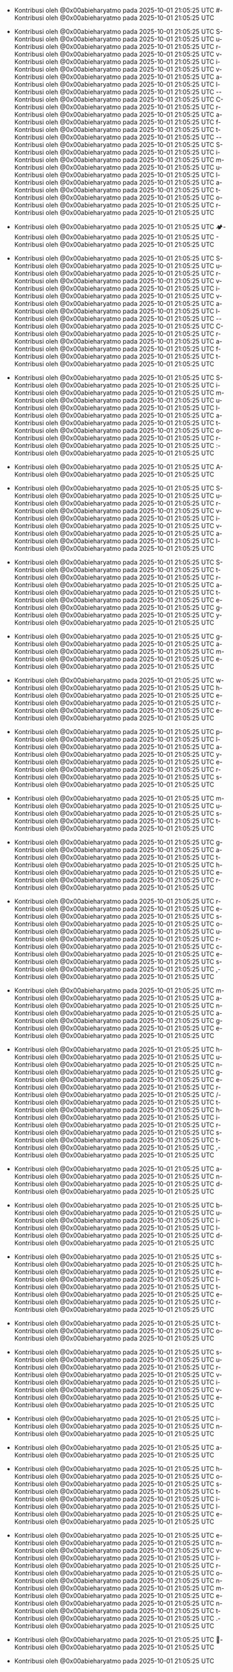 - Kontribusi oleh @0x00abieharyatmo pada 2025-10-01 21:05:25 UTC
#- Kontribusi oleh @0x00abieharyatmo pada 2025-10-01 21:05:25 UTC
 - Kontribusi oleh @0x00abieharyatmo pada 2025-10-01 21:05:25 UTC
S- Kontribusi oleh @0x00abieharyatmo pada 2025-10-01 21:05:25 UTC
u- Kontribusi oleh @0x00abieharyatmo pada 2025-10-01 21:05:25 UTC
r- Kontribusi oleh @0x00abieharyatmo pada 2025-10-01 21:05:25 UTC
v- Kontribusi oleh @0x00abieharyatmo pada 2025-10-01 21:05:25 UTC
i- Kontribusi oleh @0x00abieharyatmo pada 2025-10-01 21:05:25 UTC
v- Kontribusi oleh @0x00abieharyatmo pada 2025-10-01 21:05:25 UTC
a- Kontribusi oleh @0x00abieharyatmo pada 2025-10-01 21:05:25 UTC
l- Kontribusi oleh @0x00abieharyatmo pada 2025-10-01 21:05:25 UTC
-- Kontribusi oleh @0x00abieharyatmo pada 2025-10-01 21:05:25 UTC
C- Kontribusi oleh @0x00abieharyatmo pada 2025-10-01 21:05:25 UTC
r- Kontribusi oleh @0x00abieharyatmo pada 2025-10-01 21:05:25 UTC
a- Kontribusi oleh @0x00abieharyatmo pada 2025-10-01 21:05:25 UTC
f- Kontribusi oleh @0x00abieharyatmo pada 2025-10-01 21:05:25 UTC
t- Kontribusi oleh @0x00abieharyatmo pada 2025-10-01 21:05:25 UTC
-- Kontribusi oleh @0x00abieharyatmo pada 2025-10-01 21:05:25 UTC
S- Kontribusi oleh @0x00abieharyatmo pada 2025-10-01 21:05:25 UTC
i- Kontribusi oleh @0x00abieharyatmo pada 2025-10-01 21:05:25 UTC
m- Kontribusi oleh @0x00abieharyatmo pada 2025-10-01 21:05:25 UTC
u- Kontribusi oleh @0x00abieharyatmo pada 2025-10-01 21:05:25 UTC
l- Kontribusi oleh @0x00abieharyatmo pada 2025-10-01 21:05:25 UTC
a- Kontribusi oleh @0x00abieharyatmo pada 2025-10-01 21:05:25 UTC
t- Kontribusi oleh @0x00abieharyatmo pada 2025-10-01 21:05:25 UTC
o- Kontribusi oleh @0x00abieharyatmo pada 2025-10-01 21:05:25 UTC
r- Kontribusi oleh @0x00abieharyatmo pada 2025-10-01 21:05:25 UTC

- Kontribusi oleh @0x00abieharyatmo pada 2025-10-01 21:05:25 UTC
🏕- Kontribusi oleh @0x00abieharyatmo pada 2025-10-01 21:05:25 UTC
️- Kontribusi oleh @0x00abieharyatmo pada 2025-10-01 21:05:25 UTC
 - Kontribusi oleh @0x00abieharyatmo pada 2025-10-01 21:05:25 UTC
S- Kontribusi oleh @0x00abieharyatmo pada 2025-10-01 21:05:25 UTC
u- Kontribusi oleh @0x00abieharyatmo pada 2025-10-01 21:05:25 UTC
r- Kontribusi oleh @0x00abieharyatmo pada 2025-10-01 21:05:25 UTC
v- Kontribusi oleh @0x00abieharyatmo pada 2025-10-01 21:05:25 UTC
i- Kontribusi oleh @0x00abieharyatmo pada 2025-10-01 21:05:25 UTC
v- Kontribusi oleh @0x00abieharyatmo pada 2025-10-01 21:05:25 UTC
a- Kontribusi oleh @0x00abieharyatmo pada 2025-10-01 21:05:25 UTC
l- Kontribusi oleh @0x00abieharyatmo pada 2025-10-01 21:05:25 UTC
-- Kontribusi oleh @0x00abieharyatmo pada 2025-10-01 21:05:25 UTC
C- Kontribusi oleh @0x00abieharyatmo pada 2025-10-01 21:05:25 UTC
r- Kontribusi oleh @0x00abieharyatmo pada 2025-10-01 21:05:25 UTC
a- Kontribusi oleh @0x00abieharyatmo pada 2025-10-01 21:05:25 UTC
f- Kontribusi oleh @0x00abieharyatmo pada 2025-10-01 21:05:25 UTC
t- Kontribusi oleh @0x00abieharyatmo pada 2025-10-01 21:05:25 UTC
 - Kontribusi oleh @0x00abieharyatmo pada 2025-10-01 21:05:25 UTC
S- Kontribusi oleh @0x00abieharyatmo pada 2025-10-01 21:05:25 UTC
i- Kontribusi oleh @0x00abieharyatmo pada 2025-10-01 21:05:25 UTC
m- Kontribusi oleh @0x00abieharyatmo pada 2025-10-01 21:05:25 UTC
u- Kontribusi oleh @0x00abieharyatmo pada 2025-10-01 21:05:25 UTC
l- Kontribusi oleh @0x00abieharyatmo pada 2025-10-01 21:05:25 UTC
a- Kontribusi oleh @0x00abieharyatmo pada 2025-10-01 21:05:25 UTC
t- Kontribusi oleh @0x00abieharyatmo pada 2025-10-01 21:05:25 UTC
o- Kontribusi oleh @0x00abieharyatmo pada 2025-10-01 21:05:25 UTC
r- Kontribusi oleh @0x00abieharyatmo pada 2025-10-01 21:05:25 UTC
:- Kontribusi oleh @0x00abieharyatmo pada 2025-10-01 21:05:25 UTC
 - Kontribusi oleh @0x00abieharyatmo pada 2025-10-01 21:05:25 UTC
A- Kontribusi oleh @0x00abieharyatmo pada 2025-10-01 21:05:25 UTC
 - Kontribusi oleh @0x00abieharyatmo pada 2025-10-01 21:05:25 UTC
S- Kontribusi oleh @0x00abieharyatmo pada 2025-10-01 21:05:25 UTC
u- Kontribusi oleh @0x00abieharyatmo pada 2025-10-01 21:05:25 UTC
r- Kontribusi oleh @0x00abieharyatmo pada 2025-10-01 21:05:25 UTC
v- Kontribusi oleh @0x00abieharyatmo pada 2025-10-01 21:05:25 UTC
i- Kontribusi oleh @0x00abieharyatmo pada 2025-10-01 21:05:25 UTC
v- Kontribusi oleh @0x00abieharyatmo pada 2025-10-01 21:05:25 UTC
a- Kontribusi oleh @0x00abieharyatmo pada 2025-10-01 21:05:25 UTC
l- Kontribusi oleh @0x00abieharyatmo pada 2025-10-01 21:05:25 UTC
 - Kontribusi oleh @0x00abieharyatmo pada 2025-10-01 21:05:25 UTC
S- Kontribusi oleh @0x00abieharyatmo pada 2025-10-01 21:05:25 UTC
t- Kontribusi oleh @0x00abieharyatmo pada 2025-10-01 21:05:25 UTC
r- Kontribusi oleh @0x00abieharyatmo pada 2025-10-01 21:05:25 UTC
a- Kontribusi oleh @0x00abieharyatmo pada 2025-10-01 21:05:25 UTC
t- Kontribusi oleh @0x00abieharyatmo pada 2025-10-01 21:05:25 UTC
e- Kontribusi oleh @0x00abieharyatmo pada 2025-10-01 21:05:25 UTC
g- Kontribusi oleh @0x00abieharyatmo pada 2025-10-01 21:05:25 UTC
y- Kontribusi oleh @0x00abieharyatmo pada 2025-10-01 21:05:25 UTC
 - Kontribusi oleh @0x00abieharyatmo pada 2025-10-01 21:05:25 UTC
g- Kontribusi oleh @0x00abieharyatmo pada 2025-10-01 21:05:25 UTC
a- Kontribusi oleh @0x00abieharyatmo pada 2025-10-01 21:05:25 UTC
m- Kontribusi oleh @0x00abieharyatmo pada 2025-10-01 21:05:25 UTC
e- Kontribusi oleh @0x00abieharyatmo pada 2025-10-01 21:05:25 UTC
 - Kontribusi oleh @0x00abieharyatmo pada 2025-10-01 21:05:25 UTC
w- Kontribusi oleh @0x00abieharyatmo pada 2025-10-01 21:05:25 UTC
h- Kontribusi oleh @0x00abieharyatmo pada 2025-10-01 21:05:25 UTC
e- Kontribusi oleh @0x00abieharyatmo pada 2025-10-01 21:05:25 UTC
r- Kontribusi oleh @0x00abieharyatmo pada 2025-10-01 21:05:25 UTC
e- Kontribusi oleh @0x00abieharyatmo pada 2025-10-01 21:05:25 UTC
 - Kontribusi oleh @0x00abieharyatmo pada 2025-10-01 21:05:25 UTC
p- Kontribusi oleh @0x00abieharyatmo pada 2025-10-01 21:05:25 UTC
l- Kontribusi oleh @0x00abieharyatmo pada 2025-10-01 21:05:25 UTC
a- Kontribusi oleh @0x00abieharyatmo pada 2025-10-01 21:05:25 UTC
y- Kontribusi oleh @0x00abieharyatmo pada 2025-10-01 21:05:25 UTC
e- Kontribusi oleh @0x00abieharyatmo pada 2025-10-01 21:05:25 UTC
r- Kontribusi oleh @0x00abieharyatmo pada 2025-10-01 21:05:25 UTC
s- Kontribusi oleh @0x00abieharyatmo pada 2025-10-01 21:05:25 UTC
 - Kontribusi oleh @0x00abieharyatmo pada 2025-10-01 21:05:25 UTC
m- Kontribusi oleh @0x00abieharyatmo pada 2025-10-01 21:05:25 UTC
u- Kontribusi oleh @0x00abieharyatmo pada 2025-10-01 21:05:25 UTC
s- Kontribusi oleh @0x00abieharyatmo pada 2025-10-01 21:05:25 UTC
t- Kontribusi oleh @0x00abieharyatmo pada 2025-10-01 21:05:25 UTC
 - Kontribusi oleh @0x00abieharyatmo pada 2025-10-01 21:05:25 UTC
g- Kontribusi oleh @0x00abieharyatmo pada 2025-10-01 21:05:25 UTC
a- Kontribusi oleh @0x00abieharyatmo pada 2025-10-01 21:05:25 UTC
t- Kontribusi oleh @0x00abieharyatmo pada 2025-10-01 21:05:25 UTC
h- Kontribusi oleh @0x00abieharyatmo pada 2025-10-01 21:05:25 UTC
e- Kontribusi oleh @0x00abieharyatmo pada 2025-10-01 21:05:25 UTC
r- Kontribusi oleh @0x00abieharyatmo pada 2025-10-01 21:05:25 UTC
 - Kontribusi oleh @0x00abieharyatmo pada 2025-10-01 21:05:25 UTC
r- Kontribusi oleh @0x00abieharyatmo pada 2025-10-01 21:05:25 UTC
e- Kontribusi oleh @0x00abieharyatmo pada 2025-10-01 21:05:25 UTC
s- Kontribusi oleh @0x00abieharyatmo pada 2025-10-01 21:05:25 UTC
o- Kontribusi oleh @0x00abieharyatmo pada 2025-10-01 21:05:25 UTC
u- Kontribusi oleh @0x00abieharyatmo pada 2025-10-01 21:05:25 UTC
r- Kontribusi oleh @0x00abieharyatmo pada 2025-10-01 21:05:25 UTC
c- Kontribusi oleh @0x00abieharyatmo pada 2025-10-01 21:05:25 UTC
e- Kontribusi oleh @0x00abieharyatmo pada 2025-10-01 21:05:25 UTC
s- Kontribusi oleh @0x00abieharyatmo pada 2025-10-01 21:05:25 UTC
,- Kontribusi oleh @0x00abieharyatmo pada 2025-10-01 21:05:25 UTC
 - Kontribusi oleh @0x00abieharyatmo pada 2025-10-01 21:05:25 UTC
m- Kontribusi oleh @0x00abieharyatmo pada 2025-10-01 21:05:25 UTC
a- Kontribusi oleh @0x00abieharyatmo pada 2025-10-01 21:05:25 UTC
n- Kontribusi oleh @0x00abieharyatmo pada 2025-10-01 21:05:25 UTC
a- Kontribusi oleh @0x00abieharyatmo pada 2025-10-01 21:05:25 UTC
g- Kontribusi oleh @0x00abieharyatmo pada 2025-10-01 21:05:25 UTC
e- Kontribusi oleh @0x00abieharyatmo pada 2025-10-01 21:05:25 UTC
 - Kontribusi oleh @0x00abieharyatmo pada 2025-10-01 21:05:25 UTC
h- Kontribusi oleh @0x00abieharyatmo pada 2025-10-01 21:05:25 UTC
u- Kontribusi oleh @0x00abieharyatmo pada 2025-10-01 21:05:25 UTC
n- Kontribusi oleh @0x00abieharyatmo pada 2025-10-01 21:05:25 UTC
g- Kontribusi oleh @0x00abieharyatmo pada 2025-10-01 21:05:25 UTC
e- Kontribusi oleh @0x00abieharyatmo pada 2025-10-01 21:05:25 UTC
r- Kontribusi oleh @0x00abieharyatmo pada 2025-10-01 21:05:25 UTC
/- Kontribusi oleh @0x00abieharyatmo pada 2025-10-01 21:05:25 UTC
t- Kontribusi oleh @0x00abieharyatmo pada 2025-10-01 21:05:25 UTC
h- Kontribusi oleh @0x00abieharyatmo pada 2025-10-01 21:05:25 UTC
i- Kontribusi oleh @0x00abieharyatmo pada 2025-10-01 21:05:25 UTC
r- Kontribusi oleh @0x00abieharyatmo pada 2025-10-01 21:05:25 UTC
s- Kontribusi oleh @0x00abieharyatmo pada 2025-10-01 21:05:25 UTC
t- Kontribusi oleh @0x00abieharyatmo pada 2025-10-01 21:05:25 UTC
,- Kontribusi oleh @0x00abieharyatmo pada 2025-10-01 21:05:25 UTC
 - Kontribusi oleh @0x00abieharyatmo pada 2025-10-01 21:05:25 UTC
a- Kontribusi oleh @0x00abieharyatmo pada 2025-10-01 21:05:25 UTC
n- Kontribusi oleh @0x00abieharyatmo pada 2025-10-01 21:05:25 UTC
d- Kontribusi oleh @0x00abieharyatmo pada 2025-10-01 21:05:25 UTC
 - Kontribusi oleh @0x00abieharyatmo pada 2025-10-01 21:05:25 UTC
b- Kontribusi oleh @0x00abieharyatmo pada 2025-10-01 21:05:25 UTC
u- Kontribusi oleh @0x00abieharyatmo pada 2025-10-01 21:05:25 UTC
i- Kontribusi oleh @0x00abieharyatmo pada 2025-10-01 21:05:25 UTC
l- Kontribusi oleh @0x00abieharyatmo pada 2025-10-01 21:05:25 UTC
d- Kontribusi oleh @0x00abieharyatmo pada 2025-10-01 21:05:25 UTC
 - Kontribusi oleh @0x00abieharyatmo pada 2025-10-01 21:05:25 UTC
s- Kontribusi oleh @0x00abieharyatmo pada 2025-10-01 21:05:25 UTC
h- Kontribusi oleh @0x00abieharyatmo pada 2025-10-01 21:05:25 UTC
e- Kontribusi oleh @0x00abieharyatmo pada 2025-10-01 21:05:25 UTC
l- Kontribusi oleh @0x00abieharyatmo pada 2025-10-01 21:05:25 UTC
t- Kontribusi oleh @0x00abieharyatmo pada 2025-10-01 21:05:25 UTC
e- Kontribusi oleh @0x00abieharyatmo pada 2025-10-01 21:05:25 UTC
r- Kontribusi oleh @0x00abieharyatmo pada 2025-10-01 21:05:25 UTC
 - Kontribusi oleh @0x00abieharyatmo pada 2025-10-01 21:05:25 UTC
t- Kontribusi oleh @0x00abieharyatmo pada 2025-10-01 21:05:25 UTC
o- Kontribusi oleh @0x00abieharyatmo pada 2025-10-01 21:05:25 UTC
 - Kontribusi oleh @0x00abieharyatmo pada 2025-10-01 21:05:25 UTC
s- Kontribusi oleh @0x00abieharyatmo pada 2025-10-01 21:05:25 UTC
u- Kontribusi oleh @0x00abieharyatmo pada 2025-10-01 21:05:25 UTC
r- Kontribusi oleh @0x00abieharyatmo pada 2025-10-01 21:05:25 UTC
v- Kontribusi oleh @0x00abieharyatmo pada 2025-10-01 21:05:25 UTC
i- Kontribusi oleh @0x00abieharyatmo pada 2025-10-01 21:05:25 UTC
v- Kontribusi oleh @0x00abieharyatmo pada 2025-10-01 21:05:25 UTC
e- Kontribusi oleh @0x00abieharyatmo pada 2025-10-01 21:05:25 UTC
 - Kontribusi oleh @0x00abieharyatmo pada 2025-10-01 21:05:25 UTC
i- Kontribusi oleh @0x00abieharyatmo pada 2025-10-01 21:05:25 UTC
n- Kontribusi oleh @0x00abieharyatmo pada 2025-10-01 21:05:25 UTC
 - Kontribusi oleh @0x00abieharyatmo pada 2025-10-01 21:05:25 UTC
a- Kontribusi oleh @0x00abieharyatmo pada 2025-10-01 21:05:25 UTC
 - Kontribusi oleh @0x00abieharyatmo pada 2025-10-01 21:05:25 UTC
h- Kontribusi oleh @0x00abieharyatmo pada 2025-10-01 21:05:25 UTC
o- Kontribusi oleh @0x00abieharyatmo pada 2025-10-01 21:05:25 UTC
s- Kontribusi oleh @0x00abieharyatmo pada 2025-10-01 21:05:25 UTC
t- Kontribusi oleh @0x00abieharyatmo pada 2025-10-01 21:05:25 UTC
i- Kontribusi oleh @0x00abieharyatmo pada 2025-10-01 21:05:25 UTC
l- Kontribusi oleh @0x00abieharyatmo pada 2025-10-01 21:05:25 UTC
e- Kontribusi oleh @0x00abieharyatmo pada 2025-10-01 21:05:25 UTC
 - Kontribusi oleh @0x00abieharyatmo pada 2025-10-01 21:05:25 UTC
e- Kontribusi oleh @0x00abieharyatmo pada 2025-10-01 21:05:25 UTC
n- Kontribusi oleh @0x00abieharyatmo pada 2025-10-01 21:05:25 UTC
v- Kontribusi oleh @0x00abieharyatmo pada 2025-10-01 21:05:25 UTC
i- Kontribusi oleh @0x00abieharyatmo pada 2025-10-01 21:05:25 UTC
r- Kontribusi oleh @0x00abieharyatmo pada 2025-10-01 21:05:25 UTC
o- Kontribusi oleh @0x00abieharyatmo pada 2025-10-01 21:05:25 UTC
n- Kontribusi oleh @0x00abieharyatmo pada 2025-10-01 21:05:25 UTC
m- Kontribusi oleh @0x00abieharyatmo pada 2025-10-01 21:05:25 UTC
e- Kontribusi oleh @0x00abieharyatmo pada 2025-10-01 21:05:25 UTC
n- Kontribusi oleh @0x00abieharyatmo pada 2025-10-01 21:05:25 UTC
t- Kontribusi oleh @0x00abieharyatmo pada 2025-10-01 21:05:25 UTC
.- Kontribusi oleh @0x00abieharyatmo pada 2025-10-01 21:05:25 UTC
 - Kontribusi oleh @0x00abieharyatmo pada 2025-10-01 21:05:25 UTC
🔨- Kontribusi oleh @0x00abieharyatmo pada 2025-10-01 21:05:25 UTC

- Kontribusi oleh @0x00abieharyatmo pada 2025-10-01 21:05:25 UTC

